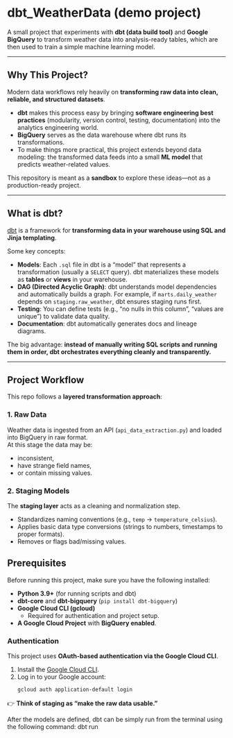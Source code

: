 # dbt_WeatherData (demo project)

A small project that experiments with **dbt (data build tool)** and **Google BigQuery** to transform weather data into analysis-ready tables, which are then used to train a simple machine learning model.

---

## Why This Project?

Modern data workflows rely heavily on **transforming raw data into clean, reliable, and structured datasets**.  
- **dbt** makes this process easy by bringing **software engineering best practices** (modularity, version control, testing, documentation) into the analytics engineering world.  
- **BigQuery** serves as the data warehouse where dbt runs its transformations.  
- To make things more practical, this project extends beyond data modeling: the transformed data feeds into a small **ML model** that predicts weather-related values.

This repository is meant as a **sandbox** to explore these ideas—not as a production-ready project.

---

## What is dbt?

[dbt](https://docs.getdbt.com/) is a framework for **transforming data in your warehouse using SQL and Jinja templating**.  

Some key concepts:

- **Models**: Each `.sql` file in dbt is a “model” that represents a transformation (usually a `SELECT` query). dbt materializes these models as **tables** or **views** in your warehouse.
- **DAG (Directed Acyclic Graph)**: dbt understands model dependencies and automatically builds a graph. For example, if `marts.daily_weather` depends on `staging.raw_weather`, dbt ensures staging runs first.
- **Testing**: You can define tests (e.g., “no nulls in this column”, “values are unique”) to validate data quality.
- **Documentation**: dbt automatically generates docs and lineage diagrams.

The big advantage: **instead of manually writing SQL scripts and running them in order, dbt orchestrates everything cleanly and transparently.**

---

## Project Workflow

This repo follows a **layered transformation approach**:

### 1. Raw Data
Weather data is ingested from an API (`api_data_extraction.py`) and loaded into BigQuery in raw format.  
At this stage the data may be:
- inconsistent,
- have strange field names,
- or contain missing values.

### 2. Staging Models
The **staging layer** acts as a cleaning and normalization step.  
- Standardizes naming conventions (e.g., `temp` → `temperature_celsius`).  
- Applies basic data type conversions (strings to numbers, timestamps to proper formats).  
- Removes or flags bad/missing values.

## Prerequisites

Before running this project, make sure you have the following installed:

- **Python 3.9+** (for running scripts and dbt)
- **dbt-core** and **dbt-bigquery** (`pip install dbt-bigquery`)
- **Google Cloud CLI (gcloud)**  
  - Required for authentication and project setup.
- **A Google Cloud Project** with **BigQuery enabled**.

### Authentication

This project uses **OAuth-based authentication via the Google Cloud CLI**.  

1. Install the [Google Cloud CLI](https://cloud.google.com/sdk/docs/install).  
2. Log in to your Google account:
   ```bash
   gcloud auth application-default login

👉 **Think of staging as “make the raw data usable.”**

After the models are defined, dbt can be simply run from the terminal using the following command: dbt run


